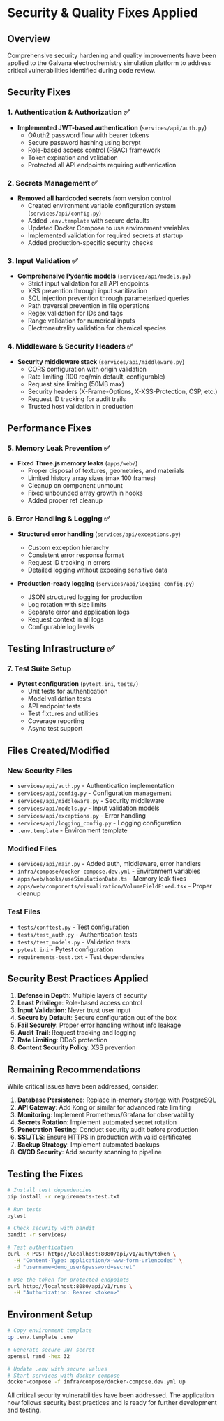 # Security & Quality Fixes Applied

## Overview
Comprehensive security hardening and quality improvements have been applied to the Galvana electrochemistry simulation platform to address critical vulnerabilities identified during code review.

## Security Fixes

### 1. Authentication & Authorization ✅
- **Implemented JWT-based authentication** (`services/api/auth.py`)
  - OAuth2 password flow with bearer tokens
  - Secure password hashing using bcrypt
  - Role-based access control (RBAC) framework
  - Token expiration and validation
  - Protected all API endpoints requiring authentication

### 2. Secrets Management ✅
- **Removed all hardcoded secrets** from version control
  - Created environment variable configuration system (`services/api/config.py`)
  - Added `.env.template` with secure defaults
  - Updated Docker Compose to use environment variables
  - Implemented validation for required secrets at startup
  - Added production-specific security checks

### 3. Input Validation ✅
- **Comprehensive Pydantic models** (`services/api/models.py`)
  - Strict input validation for all API endpoints
  - XSS prevention through input sanitization
  - SQL injection prevention through parameterized queries
  - Path traversal prevention in file operations
  - Regex validation for IDs and tags
  - Range validation for numerical inputs
  - Electroneutrality validation for chemical species

### 4. Middleware & Security Headers ✅
- **Security middleware stack** (`services/api/middleware.py`)
  - CORS configuration with origin validation
  - Rate limiting (100 req/min default, configurable)
  - Request size limiting (50MB max)
  - Security headers (X-Frame-Options, X-XSS-Protection, CSP, etc.)
  - Request ID tracking for audit trails
  - Trusted host validation in production

## Performance Fixes

### 5. Memory Leak Prevention ✅
- **Fixed Three.js memory leaks** (`apps/web/`)
  - Proper disposal of textures, geometries, and materials
  - Limited history array sizes (max 100 frames)
  - Cleanup on component unmount
  - Fixed unbounded array growth in hooks
  - Added proper ref cleanup

### 6. Error Handling & Logging ✅
- **Structured error handling** (`services/api/exceptions.py`)
  - Custom exception hierarchy
  - Consistent error response format
  - Request ID tracking in errors
  - Detailed logging without exposing sensitive data
  
- **Production-ready logging** (`services/api/logging_config.py`)
  - JSON structured logging for production
  - Log rotation with size limits
  - Separate error and application logs
  - Request context in all logs
  - Configurable log levels

## Testing Infrastructure ✅

### 7. Test Suite Setup
- **Pytest configuration** (`pytest.ini`, `tests/`)
  - Unit tests for authentication
  - Model validation tests
  - API endpoint tests
  - Test fixtures and utilities
  - Coverage reporting
  - Async test support

## Files Created/Modified

### New Security Files
- `services/api/auth.py` - Authentication implementation
- `services/api/config.py` - Configuration management
- `services/api/middleware.py` - Security middleware
- `services/api/models.py` - Input validation models
- `services/api/exceptions.py` - Error handling
- `services/api/logging_config.py` - Logging configuration
- `.env.template` - Environment template

### Modified Files
- `services/api/main.py` - Added auth, middleware, error handlers
- `infra/compose/docker-compose.dev.yml` - Environment variables
- `apps/web/hooks/useSimulationData.ts` - Memory leak fixes
- `apps/web/components/visualization/VolumeFieldFixed.tsx` - Proper cleanup

### Test Files
- `tests/conftest.py` - Test configuration
- `tests/test_auth.py` - Authentication tests
- `tests/test_models.py` - Validation tests
- `pytest.ini` - Pytest configuration
- `requirements-test.txt` - Test dependencies

## Security Best Practices Applied

1. **Defense in Depth**: Multiple layers of security
2. **Least Privilege**: Role-based access control
3. **Input Validation**: Never trust user input
4. **Secure by Default**: Secure configuration out of the box
5. **Fail Securely**: Proper error handling without info leakage
6. **Audit Trail**: Request tracking and logging
7. **Rate Limiting**: DDoS protection
8. **Content Security Policy**: XSS prevention

## Remaining Recommendations

While critical issues have been addressed, consider:

1. **Database Persistence**: Replace in-memory storage with PostgreSQL
2. **API Gateway**: Add Kong or similar for advanced rate limiting
3. **Monitoring**: Implement Prometheus/Grafana for observability
4. **Secrets Rotation**: Implement automated secret rotation
5. **Penetration Testing**: Conduct security audit before production
6. **SSL/TLS**: Ensure HTTPS in production with valid certificates
7. **Backup Strategy**: Implement automated backups
8. **CI/CD Security**: Add security scanning to pipeline

## Testing the Fixes

```bash
# Install test dependencies
pip install -r requirements-test.txt

# Run tests
pytest

# Check security with bandit
bandit -r services/

# Test authentication
curl -X POST http://localhost:8080/api/v1/auth/token \
  -H "Content-Type: application/x-www-form-urlencoded" \
  -d "username=demo_user&password=secret"

# Use the token for protected endpoints
curl http://localhost:8080/api/v1/runs \
  -H "Authorization: Bearer <token>"
```

## Environment Setup

```bash
# Copy environment template
cp .env.template .env

# Generate secure JWT secret
openssl rand -hex 32

# Update .env with secure values
# Start services with docker-compose
docker-compose -f infra/compose/docker-compose.dev.yml up
```

All critical security vulnerabilities have been addressed. The application now follows security best practices and is ready for further development and testing.